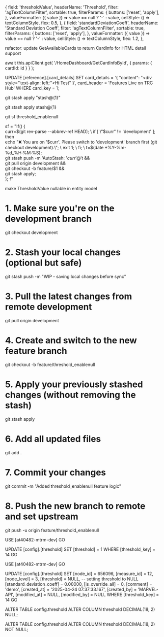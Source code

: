 {
  field: 'thresholdValue',
  headerName: 'Threshold',
  filter: 'agTextColumnFilter',
  sortable: true,
  filterParams: {
    buttons: ['reset', 'apply'],
  },
  valueFormatter: ({ value }) => value == null ? '-' : value,
  cellStyle: () => textColumnStyle,
  flex: 0.5,
},
{
  field: 'standardDeviationCoeff',
  headerName: 'Standard Deviation Coeff',
  filter: 'agTextColumnFilter',
  sortable: true,
  filterParams: {
    buttons: ['reset', 'apply'],
  },
  valueFormatter: ({ value }) => value == null ? '-' : value,
  cellStyle: () => textColumnStyle,
  flex: 1.2,
},







refactor: update GetAvailableCards to return CardInfo for HTML detail support






await this.apiClient.get<ICardInfo>(
  '/HomeDashboard/GetCardInfoById',
  {
    params: { cardId: id }
  }
);



UPDATE [reference].[card_details]
SET 
    card_details = '{ "content": "<div style=''text-align: left;''>Hi Test</div>" }',
    card_header = 'Features Live on TRC Hub'
WHERE card_key = 1;



git stash apply "stash@{1}"


git stash apply stash@{1}

git sf threshold_enablenull


sf = "!f() { \
  curr=$(git rev-parse --abbrev-ref HEAD); \
  if [ \"$curr\" != 'development' ]; then \
    echo \"❌ You are on '$curr'. Please switch to 'development' branch first (git checkout development).\"; \
    exit 1; \
  fi; \
  t=$(date +%Y-%m-%d_%H:%M:%S); \
  git stash push -m 'AutoStash: '$curr' @ '$t && \
  git pull origin development && \
  git checkout -b feature/$1 && \
  git stash apply; \
}; f"






make ThresholdValue nullable in entity model

# 1. Make sure you're on the development branch
git checkout development

# 2. Stash your local changes (optional but safe)
git stash push -m "WIP - saving local changes before sync"

# 3. Pull the latest changes from remote development
git pull origin development

# 4. Create and switch to the new feature branch
git checkout -b feature/threshold_enablenull

# 5. Apply your previously stashed changes (without removing the stash)
git stash apply

# 6. Add all updated files
git add .

# 7. Commit your changes
git commit -m "Added threshold_enablenull feature logic"

# 8. Push the new branch to remote and set upstream
git push -u origin feature/threshold_enablenull



USE [at40482-mtrm-dev]
GO

UPDATE [config].[threshold]
SET [threshold] = 1
WHERE [threshold_key] = 14
GO


USE [at40482-mtrm-dev]
GO

UPDATE [config].[threshold]
SET
    [node_id] = 656096,
    [measure_id] = 12,
    [node_level] = 3,
    [threshold] = NULL,  -- setting threshold to NULL
    [standard_deviation_coeff] = 0.00000,
    [is_override_all] = 0,
    [comment] = 'demo',
    [created_at] = '2025-04-24 07:37:33.167',
    [created_by] = 'MARVEL-API',
    [modified_at] = NULL,
    [modified_by] = NULL
WHERE
    [threshold_key] = 14
GO


ALTER TABLE config.threshold
ALTER COLUMN threshold DECIMAL(18, 2) NULL;


ALTER TABLE config.threshold
ALTER COLUMN threshold DECIMAL(18, 2) NOT NULL;
